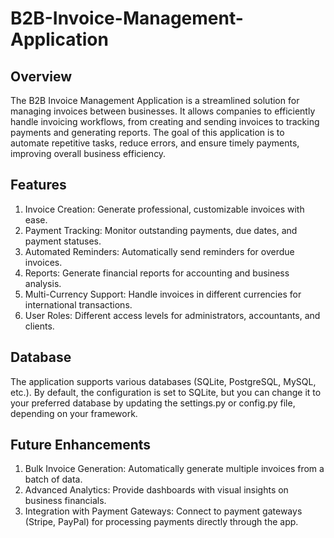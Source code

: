 # B2B-Invoice-Management-Application

## Overview

The B2B Invoice Management Application is a streamlined solution for managing invoices between businesses. It allows companies to efficiently handle invoicing workflows, from creating and sending invoices to tracking payments and generating reports. The goal of this application is to automate repetitive tasks, reduce errors, and ensure timely payments, improving overall business efficiency.

## Features

1) Invoice Creation: Generate professional, customizable invoices with ease.
2) Payment Tracking: Monitor outstanding payments, due dates, and payment statuses.
3) Automated Reminders: Automatically send reminders for overdue invoices.
4) Reports: Generate financial reports for accounting and business analysis.
5) Multi-Currency Support: Handle invoices in different currencies for international transactions.
6) User Roles: Different access levels for administrators, accountants, and clients.

## Database

The application supports various databases (SQLite, PostgreSQL, MySQL, etc.). By default, the configuration is set to SQLite, but you can change it to your preferred database by updating the settings.py or config.py file, depending on your framework.

## Future Enhancements

1) Bulk Invoice Generation: Automatically generate multiple invoices from a batch of data.
2) Advanced Analytics: Provide dashboards with visual insights on business financials.
3) Integration with Payment Gateways: Connect to payment gateways (Stripe, PayPal) for processing payments directly through the app.
